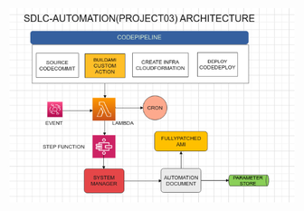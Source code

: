 ![alt text](https://github.com/robudexIT/awsdevopsproject/blob/main/sdlc%20automation/project03/project03.png?raw=true)

